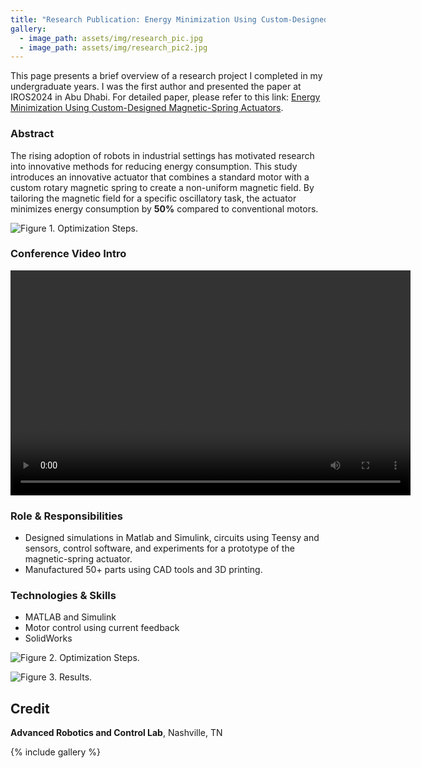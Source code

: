 ```yaml
---
title: "Research Publication: Energy Minimization Using Custom-Designed Magnetic-Spring Actuators"
gallery:
  - image_path: assets/img/research_pic.jpg
  - image_path: assets/img/research_pic2.jpg
---
```

This page presents a brief overview of a research project I completed in my undergraduate years. I was the first author and presented the paper at IROS2024 in Abu Dhabi. For detailed paper, please refer to this link: [Energy Minimization Using Custom-Designed Magnetic-Spring Actuators](https://ieeexplore.ieee.org/stamp/stamp.jsp?arnumber=10802861).

### **Abstract**
The rising adoption of robots in industrial settings has motivated research into innovative methods for reducing energy consumption. 
This study introduces an innovative actuator that combines a standard motor with a custom rotary magnetic spring to create a non-uniform magnetic field. By tailoring the magnetic field for a specific oscillatory task, the actuator minimizes energy consumption by **50%** compared to conventional motors.

![Figure 1. Optimization Steps.](/portfolio_website/assets/img/research_abstract.jpg)

### Conference Video Intro
<video controls src="/portfolio_website/assets/img/IROS24_1657.mp4" title="Title" width="640" height="360" allowfullscreen="true" webkitallowfullscreen="true" mozallowfullscreen="true"  frameborder="0"></video>

### **Role & Responsibilities**
* Designed simulations in Matlab and Simulink, circuits using Teensy and sensors, control software, and experiments for a prototype of the magnetic-spring actuator.
* Manufactured 50+ parts using CAD tools and 3D printing.

### **Technologies & Skills**
* MATLAB and Simulink
* Motor control using current feedback
* SolidWorks


![Figure 2. Optimization Steps.](/portfolio_website/assets/img/research_step.jpg)

![Figure 3. Results.](/portfolio_website/assets/img/research_result.jpg)

## Credit
**Advanced Robotics and Control Lab**, Nashville, TN

{% include gallery %}